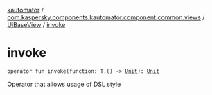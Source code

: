 [kautomator](../../index.md) / [com.kaspersky.components.kautomator.component.common.views](../index.md) / [UiBaseView](index.md) / [invoke](./invoke.md)

# invoke

`operator fun invoke(function: T.() -> `[`Unit`](https://kotlinlang.org/api/latest/jvm/stdlib/kotlin/-unit/index.html)`): `[`Unit`](https://kotlinlang.org/api/latest/jvm/stdlib/kotlin/-unit/index.html)

Operator that allows usage of DSL style

